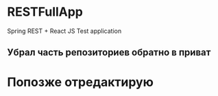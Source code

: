 # RESTFullApp
Spring REST + React JS Test application

<h2>Убрал часть  репозиториев обратно в приват</h2>
<h1>Попозже отредактирую </h1>
